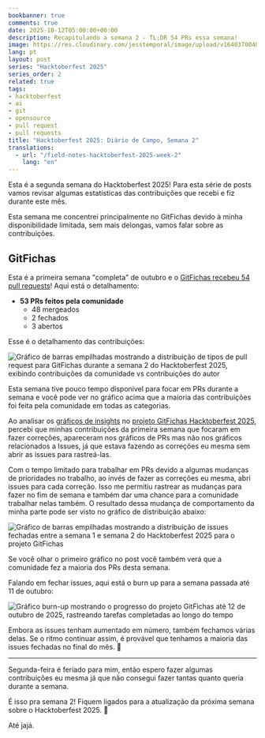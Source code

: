 ```yaml
---
bookbanner: true
comments: true
date: 2025-10-12T05:00:00+00:00
description: Recapitulando a semana 2 - TL;DR 54 PRs essa semana!
image: https://res.cloudinary.com/jesstemporal/image/upload/v1640370040/covers/variados_aanizj.png
lang: pt
layout: post
series: "Hacktoberfest 2025"
series_order: 2
related: true
tags:
- hacktoberfest
- ai
- git
- opensource
- pull request
- pull requests
title: "Hacktoberfest 2025: Diário de Campo, Semana 2"
translations:
  - url: "/field-notes-hacktoberfest-2025-week-2"
    lang: "en"
---
```


Esta é a segunda semana do Hacktoberfest 2025! Para esta série de posts vamos revisar algumas estatísticas das contribuições que recebi e fiz durante este mês.

Esta semana me concentrei principalmente no GitFichas devido à minha disponibilidade limitada, sem mais delongas, vamos falar sobre as contribuições.

## GitFichas

Esta é a primeira semana "completa" de outubro e o [GitFichas recebeu 54 pull requests](https://github.com/jtemporal/gitfichas)! Aqui está o detalhamento:

- **53 PRs feitos pela comunidade**
  - 48 mergeados
  - 2 fechados
  - 3 abertos

Esse é o detalhamento das contribuições:

![Gráfico de barras empilhadas mostrando a distribuição de tipos de pull request para GitFichas durante a semana 2 do Hacktoberfest 2025, exibindo contribuições da comunidade vs contribuições do autor](https://res.cloudinary.com/jesstemporal/image/upload/v1760289195/pr-type-distribution-week-2-hacktoberfest_p4o6ac.jpg)

Esta semana tive pouco tempo disponível para focar em PRs durante a semana e você pode ver no gráfico acima que a maioria das contribuições foi feita pela comunidade em todas as categorias.

Ao analisar os [gráficos de insights](https://github.com/users/jtemporal/projects/1/insights) no [projeto GitFichas Hacktoberfest 2025](https://github.com/users/jtemporal/projects/1), percebi que minhas contribuições da primeira semana que focaram em fazer correções, apareceram nos gráficos de PRs mas não nos gráficos relacionados a Issues, já que estava fazendo as correções eu mesma sem abrir as issues para rastreá-las.

Com o tempo limitado para trabalhar em PRs devido a algumas mudanças de prioridades no trabalho, ao invés de fazer as correções eu mesma, abri issues para cada correção. Isso me permitiu rastrear as mudanças para fazer no fim de semana e também dar uma chance para a comunidade trabalhar nelas também. O resultado dessa mudança de comportamento da minha parte pode ser visto no gráfico de distribuição abaixo:

![Gráfico de barras empilhadas mostrando a distribuição de issues fechadas entre a semana 1 e semana 2 do Hacktoberfest 2025 para o projeto GitFichas](https://res.cloudinary.com/jesstemporal/image/upload/v1760289749/closed-issues-distribution-w1-w2_tzkjjd.jpg)

Se você olhar o primeiro gráfico no post você também verá que a comunidade fez a maioria dos PRs desta semana.

Falando em fechar issues, aqui está o burn up para a semana passada até 11 de outubro:

![Gráfico burn-up mostrando o progresso do projeto GitFichas até 12 de outubro de 2025, rastreando tarefas completadas ao longo do tempo](https://res.cloudinary.com/jesstemporal/image/upload/v1760289059/burn-up-up-to-oct-11th_uf3rah.jpg)

Embora as issues tenham aumentado em número, também fechamos várias delas. Se o ritmo continuar assim, é provável que tenhamos a maioria das issues fechadas no final do mês. 🎉

---

Segunda-feira é feriado para mim, então espero fazer algumas contribuições eu mesma já que não consegui fazer tantas quanto queria durante a semana.

É isso pra semana 2! Fiquem ligados para a atualização da próxima semana sobre o Hacktoberfest 2025. 🎃

Até jajá.